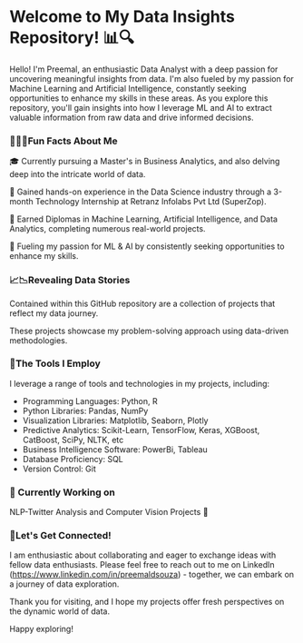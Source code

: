 # **Welcome to My Data Insights Repository! 📊🔍**

Hello! I'm Preemal, an enthusiastic Data Analyst with a deep passion for uncovering meaningful insights from data. I'm also fueled by my passion for Machine Learning and Artificial Intelligence, constantly seeking opportunities to enhance my skills in these areas. As you explore this repository, you'll gain insights into how I leverage ML and AI to extract valuable information from raw data and drive informed decisions.

### 🙋🏻‍♀️Fun Facts About Me

🎓 Currently pursuing a Master's in Business Analytics, and also delving deep into the intricate world of data.

💼 Gained hands-on experience in the Data Science industry through a 3-month Technology Internship at Retranz Infolabs Pvt Ltd (SuperZop).

📜 Earned Diplomas in Machine Learning, Artificial Intelligence, and Data Analytics, completing numerous real-world projects.

🤖 Fueling my passion for ML & AI by consistently seeking opportunities to enhance my skills.

### 📈📉**Revealing Data Stories**

Contained within this GitHub repository are a collection of projects that reflect my data journey. 

These projects showcase my problem-solving approach using data-driven methodologies.

### 👾**The Tools I Employ**

I leverage a range of tools and technologies in my projects, including:

- Programming Languages: Python, R
- Python Libraries: Pandas, NumPy
- Visualization Libraries: Matplotlib, Seaborn, Plotly
- Predictive Analytics: Scikit-Learn, TensorFlow, Keras, XGBoost, CatBoost, SciPy, NLTK, etc 
- Business Intelligence Software: PowerBi, Tableau
- Database Proficiency: SQL
- Version Control: Git

### 🌱 Currently Working on

NLP-Twitter Analysis and Computer Vision Projects 🚀

### 🤝**Let's Get Connected!**

I am enthusiastic about collaborating and eager to exchange ideas with fellow data enthusiasts. Please feel free to reach out to me on LinkedIn (https://www.linkedin.com/in/preemaldsouza) - together, we can embark on a journey of data exploration.

Thank you for visiting, and I hope my projects offer fresh perspectives on the dynamic world of data. 

Happy exploring!

